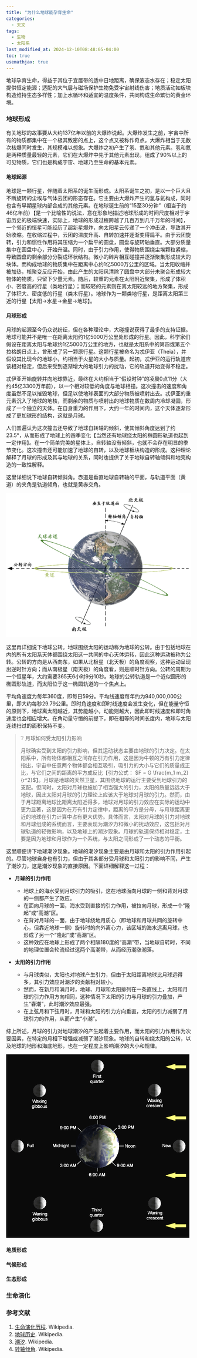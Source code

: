```yaml
---
title: "为什么地球能孕育生命"
categories:
  - 天文
tags:
  - 生物
  - 太阳系
last_modified_at: 2024-12-10T08:48:05-04:00
toc: true
usemathjax: true
---
```


地球孕育生命，得益于其位于宜居带的适中日地距离，确保液态水存在；稳定太阳提供恒定能源；适配的大气层与磁场保护生物免受宇宙射线伤害；地质活动如板块构造维持生态多样性；加上水循环和适宜的温度条件，共同构成生命繁衍的黄金环境。

### 地球形成

有关地球的故事要从大约137亿年以前的大爆炸说起。大爆炸发生之前，宇宙中所有的物质都集中在一个极其致密的点上，这个点又被称作奇点。大爆炸相当于无数次核爆同时发生，其规模难以想象。大爆炸之初产生了氢、氦和其他元素。氢和氦是两种质量最轻的元素，它们在大爆炸中先于其他元素出现，组成了90%以上的可见物质，它们也是构成宇宙、地球乃至生命的基本元素。

#### 地球起源

地球是一颗行星，伴随着太阳系的诞生而形成。太阳系诞生之初，是以一个巨大且不断旋转的尘埃与气体云团的形态存在。它主要由大爆炸产生的氢与氦构成，同时也含有早期星球内部合成的其他元素。在地球诞生前的“15至30分钟”（相当于约46亿年前）【是一个比喻性的说法，意在形象地描述地球形成的时间尺度相对于宇宙历史的极端快速，实际上，地球的形成过程跨越了几百万到几千万年的时间】，一个邻近的恒星可能经历了超新星爆炸，向太阳星云传递了一个冲击波，导致其开始收缩。在收缩过程中，云团的温度升高、自转加速并逐渐变得扁平。由于云团旋转，引力和惯性作用将其压缩为一个扁平的圆盘，圆盘与旋转轴垂直。大部分质量集中在圆盘中心，开始升温。同时，由于引力作用，使得物质围绕尘埃颗粒紧缩，导致圆盘的剩余部分分裂成环状结构。微小的碎片相互碰撞并逐渐聚集形成较大的块体。而构成地球的物质集中在距离中心约1亿5000万公里的区域。当太阳收缩并被加热，核聚变反应开始，由此产生的太阳风清除了圆盘中大部分未聚合形成较大物体的物质，只留下少量元素。随后，较重的元素在太阳附近聚集，形成了体积小、密度高的行星（类地行星）；而较轻的元素则在离太阳较远的地方聚集，形成了体积大、密度低的行星（类木行星）。地球作为一颗类地行星，是距离太阳第三近的行星【太阳->水星->金星->地球】。

#### 月球形成

月球的起源至今仍众说纷纭，但在各种理论中，大碰撞说获得了最多的支持证据。地球可能并不是唯一在距离太阳约1亿5000万公里处形成的行星。因此，科学家们假设在距离太阳与地球约1亿5000万公里的地方，也就是太阳系中的第四或第五个拉格朗日点上，曾形成了另一颗原行星。这颗行星被命名为忒伊亚（Theia），并假设其比现今的地球小，约相当于火星的大小与质量。起初，忒伊亚的运行轨道应该相对稳定，但后来受到逐渐增大的地球引力的扰动，它的轨道开始变得不稳定。

忒伊亚开始旋转并向地球靠近，最终在大约相当于“假设时钟”的凌晨0点11分（大约45亿3300万年前），以一个相对较低的角度与地球相撞。这次撞击的速度和角度虽然不足以摧毁地球，但足以使地球表面的大部分物质被喷射出去。忒伊亚的重元素沉入了地球的地核，而剩余的物质与喷射出的地球物质在数周内冷却凝固，形成了一个独立的天体。在自身重力的作用下，大约一年的时间内，这个天体逐渐形成了更加球形的结构，这就是月球。

人们普遍认为这次撞击还导致了地球自转轴的倾斜，使其倾斜角度达到了约23.5°，从而形成了地球上的四季变化【当然还有地球绕太阳的椭圆形轨道也起到一定作用】。在一个简单完美的星体上，自转轴没有倾斜，也就不会存在明显的季节变化。这次撞击还可能加速了地球的自转，以及地球板块构造的形成。这种理论解释了月球的形成及其与地球的关系，同时也提供了关于地球自转轴倾斜和地壳构造的一致性解释。

这里详细说下地球自转倾斜角。赤道是垂直地球自转轴的平面，与轨道平面（黄道）的夹角是轨道倾角，也就是黄赤交角。

![地球自转轴倾角](/assets/images/solar_system/地球自转轴倾角.png)

这里再详细说下地球公转。地球围绕太阳的运动称为地球的公转。由于包括地球在内的所有太阳系天体都围绕太阳这一共同的中心天体运转，因此这种运动被称为公转。公转的方向是从西向东，如果从北极星（北天极）的角度观察，这种运动呈现出逆时针方向；而从南极星（南天极）的角度看，则是顺时针方向。公转的周期为一个恒星年，大约需要365天6小时9分10秒。地球的公转轨道是一个近似圆形的椭圆形轨道，而太阳位于这一椭圆轨道的一个焦点上。

平均角速度为每年360度，即每日59分。平均线速度每年约为940,000,000公里，即大约每秒29.79公里。即时角速度和即时线速度会发生变化，但在能量守恒的原则下，地球离太阳越近，其势能越小，动能则越大，因此即时线速度和即时角速度也会相应增大。在角动量守恒的前提下，即在相等的时间长度内，地球与太阳连线扫过的面积保持不变。

> ❔ 月球如何受太阳引力影响
>
> 月球确实受到太阳的引力影响，但其运动状态主要由地球的引力决定。在太阳系中，所有物体都相互之间存在引力作用，这是因为牛顿的万有引力定律指出，宇宙中任意两个物体都会相互吸引，吸引力的大小与它们的质量成正比，与它们之间的距离的平方成反比【引力公式： $F = G \frac{m_1 m_2}{r^2}$】。月球是地球的天然卫星，其围绕地球的运行主要受到地球引力的支配。但同时，太阳对月球也施加了相当强大的引力，太阳的质量远远大于地球，因此太阳对月球的引力理论上应该大于地球对月球的引力。然而，由于月球距离地球比距离太阳近得多，地球对月球的引力效应在实际的运动中更为显著，这是因为在万有引力定律中，距离的平方是分母，与月球距离更近的地球在引力计算中占有更大优势。具体而言，太阳对月球的引力对地球和月球组成的系统而言，主要表现为潮汐力和微小的扰动效应，这包括对月球轨道的轻微影响，以及地球上的潮汐现象。月球的轨道保持相对稳定，主要是因为地球和月球作为一个系统，与太阳之间形成了一个动态的平衡。

这里顺便讲下地球潮汐现象。地球的潮汐现象主要是由月球和太阳的引力作用引起的。尽管地球自身也有引力，但由于其各部分受月球和太阳引力的影响不同，产生了潮汐力，这是潮汐现象的直接原因。下面详细解释这一过程：

* **月球的引力作用**
   - 地球上的海水受到月球引力的吸引，这在地球面向月球的一侧和背对月球的一侧都产生了效应。
   - 在面向月球的一面，海水受到直接的引力作用，被拉向月球，形成一个“隆起”或“高潮”区。
   - 在背对月球的一面，由于地球绕地月质心（即地球和月球共同的旋转中心，但靠近地球一侧）旋转时的向外离心力，该区域的海水远离月球，也形成了另一个“隆起”或“高潮”区。
   - 这种效应在地球上形成了两个相隔180度的“高潮”带，当地球自转时，不同的地理位置会轮流经过这两个高潮带，从而经历潮涨潮落。

* **太阳的引力作用**
   - 与月球类似，太阳也对地球产生引力，但由于太阳距离地球比月球远得多，其引力效应对潮汐的贡献相对较小。
   - 然而，在新月和满月时，地球、月球和太阳排列在一条直线上，太阳和月球的引力作用方向相同，这种情况下太阳的引力与月球的引力叠加，产生“春潮”，此时潮汐效应最强。
   - 在上弦月和下弦月时，月球和太阳的引力方向垂直，太阳的引力减弱了月球引力的作用，从而产生“小潮”。

综上所述，月球的引力对地球潮汐的产生起着主要作用，而太阳的引力作用作为次要因素，在特定的月相下增强或减弱了潮汐现象。地球的自转和绕太阳的公转，以及地球的地形和海底地形，也在一定程度上影响潮汐的大小和规律。

![潮汐时间](/assets/images/solar_system/潮汐时间.png)

#### 地质形成

#### 气候形成

#### 生态形成

### 生命演化

### 参考文献

1. [生命演化历程](https://zh.wikipedia.org/wiki/生命演化历程). Wikipedia.
2. [地球历史](https://zh.wikipedia.org/wiki/地球歷史). Wikipedia.
2. [潮汐](https://zh.wikipedia.org/wiki/潮汐). Wikipedia.
3. [转轴倾角](https://zh.wikipedia.org/wiki/轉軸傾角). Wikipedia.




